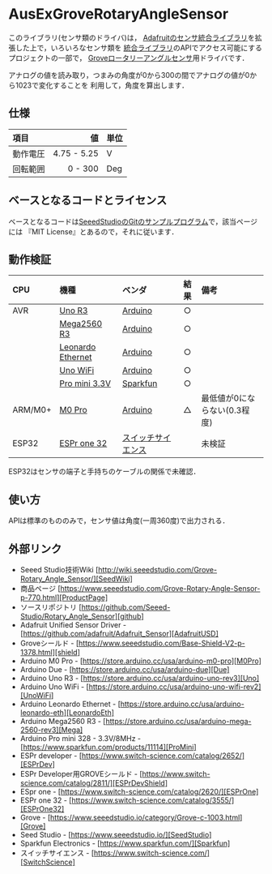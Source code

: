 # AusExGroveRotaryAngleSensor

このライブラリ(センサ類のドライバ)は，
[Adafruitのセンサ統合ライブラリ][AdafruitUSD]を拡張した上で，いろいろなセンサ類を
[統合ライブラリ][AdafruitUSD]のAPIでアクセス可能にするプロジェクトの一部で，
[Groveロータリーアングルセンサ][ProductPage]用ドライバです．

アナログの値を読み取り，つまみの角度が0から300の間でアナログの値が0から1023で変化することを
利用して，角度を算出します．


## 仕様

|項目|値|単位|
|:---|---:|:---|
|動作電圧|4.75 - 5.25| V|
|回転範囲|0 - 300|Deg|


## ベースとなるコードとライセンス

ベースとなるコードは[SeeedStudioのGitのサンプルプログラム][github]で，該当ページには
『MIT License』とあるので，それに従います．

## 動作検証
|CPU| 機種 |ベンダ| 結果 | 備考 |
| :--- | :--- | :--- | :---: | :--- |
|AVR| [Uno R3][Uno]  |[Arduino][Arduino]|  ○    |      |
|       | [Mega2560 R3][Mega] |[Arduino][Arduino] |  ○    |      |
|       | [Leonardo Ethernet][LeonardoEth] |[Arduino][Arduino] | ○     |      |
|       | [Uno WiFi][UnoWiFi] |[Arduino][Arduino] | ○     | 
|       | [Pro mini 3.3V][ProMini] | [Sparkfun][Sparkfun] |   ○   |      |
| ARM/M0+ | [M0 Pro][M0Pro] |[Arduino][Arduino] |△|最低値が0にならない(0.3程度)|
|ESP32 | [ESPr one 32][ESPrOne32] | [スイッチサイエンス][SwitchScience] ||未検証　|

ESP32はセンサの端子と手持ちのケーブルの関係で未確認．

## 使い方
APIは標準のもののみで，センサ値は角度(一周360度)で出力される．


## 外部リンク

- Seeed Studio技術Wiki [http://wiki.seeedstudio.com/Grove-Rotary_Angle_Sensor/][SeedWiki]
- 商品ページ [https://www.seeedstudio.com/Grove-Rotary-Angle-Sensor-p-770.html][ProductPage]
- ソースリポジトリ [https://github.com/Seeed-Studio/Rotary_Angle_Sensor][github]
- Adafruit Unified Sensor Driver - [https://github.com/adafruit/Adafruit_Sensor][AdafruitUSD]
- Groveシールド - [https://www.seeedstudio.com/Base-Shield-V2-p-1378.html][shield]
- Arduino M0 Pro - [https://store.arduino.cc/usa/arduino-m0-pro][M0Pro]
- Arduino Due - [https://store.arduino.cc/usa/arduino-due][Due]
- Arduino Uno R3 - [https://store.arduino.cc/usa/arduino-uno-rev3][Uno]
- Arduino Uno WiFi - [https://store.arduino.cc/usa/arduino-uno-wifi-rev2][UnoWiFi]
- Arduino Leonardo Ethernet - [https://store.arduino.cc/usa/arduino-leonardo-eth][LeonardoEth]
- Arduino Mega2560 R3 - [https://store.arduino.cc/usa/arduino-mega-2560-rev3][Mega]
- Arduino Pro mini 328 - 3.3V/8MHz - [https://www.sparkfun.com/products/11114][ProMini]
- ESPr developer - [https://www.switch-science.com/catalog/2652/][ESPrDev]
- ESPr Developer用GROVEシールド - [https://www.switch-science.com/catalog/2811/][ESPrDevShield]
- ESpr one - [https://www.switch-science.com/catalog/2620/][ESPrOne]
- ESPr one 32 - [https://www.switch-science.com/catalog/3555/][ESPrOne32]
- Grove - [https://www.seeedstudio.io/category/Grove-c-1003.html][Grove]
- Seed Studio - [https://www.seeedstudio.io/][SeedStudio]
- Sparkfun Electronics - [https://www.sparkfun.com/][Sparkfun]
- スイッチサイエンス - [https://www.switch-science.com/][SwitchScience]

<!-- 以下は，外部リンクの定義 -->


[Grove]:https://www.seeedstudio.io/category/Grove-c-1003.html
[SeedStudio]:https://www.seeedstudio.io/
[ProductPage]:https://www.seeedstudio.com/Grove-Rotary-Angle-Sensor-p-770.html
[SeedWiki]:http://wiki.seeedstudio.com/Grove-Rotary_Angle_Sensor/
[github]:https://github.com/Seeed-Studio/Rotary_Angle_Sensor
[AdafruitUSD]:https://github.com/adafruit/Adafruit_Sensor
[shield]:https://www.seeedstudio.com/Base-Shield-V2-p-1378.html
[M0Pro]:https://store.arduino.cc/usa/arduino-m0-pro
[Due]:https://store.arduino.cc/usa/arduino-due
[Uno]:https://store.arduino.cc/usa/arduino-uno-rev3
[UnoWiFi]:https://store.arduino.cc/usa/arduino-uno-wifi-rev2
[Mega]:https://store.arduino.cc/usa/arduino-mega-2560-rev3
[LeonardoEth]:https://store.arduino.cc/usa/arduino-leonardo-eth
[ProMini]:https://www.sparkfun.com/products/11114
[ESPrDev]:https://www.switch-science.com/catalog/2652/
[ESPrDevShield]:https://www.switch-science.com/catalog/2811
[ESPrOne]:https://www.switch-science.com/catalog/2620/
[ESPrOne32]:https://www.switch-science.com/catalog/3555/
[Grove]:https://www.seeedstudio.io/category/Grove-c-1003.html
[SeedStudio]:https://www.seeedstudio.io/
[Arduino]:http://https://www.arduino.cc/
[Sparkfun]:https://www.sparkfun.com/
[SwitchScience]:https://www.switch-science.com/

<!--- コメント
[Adafruit Unified Sensor Driver][AdafruitUSD]
[Groveシールド][shield]
[Arduino M0 Pro][M0Pro]
[Arduino Due][Due]
[Arduino Uno R3][Uno]
[Arduino Mega2560 R3][Mega]
[Arduino Leonardo Ethernet][LeonardoEth]
[Arduino Pro mini 328 - 3.3V/8MHz][ProMini]
[ESpr one][ESPrOne]
[ESPr one 32][ESPrOne32]
[Grove][Grove]
[Seed Studio][SeedStudio]
[Arduino][Arduino]
[Sparkfun][Sparkfun]
[スイッチサイエンス][SwitchScience]
--->
